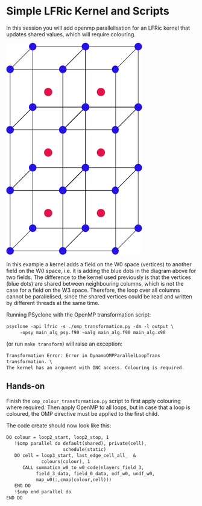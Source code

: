 # Simple LFRic Kernel and Scripts

In this session you will add openmp parallelisation for an LFRic kernel
that updates shared values, which will require colouring.

![FEM mesh](fem-grid1.png "Simplified FEM mesh")

In this example a kernel adds a field on the W0
space (vertices) to another field on the W0 space, i.e. it is adding the blue dots
in the diagram above for two fields. The difference to the kernel used previously
is that the vertices (blue dots) are shared between neighbouring columns, which is
not the case for a field on the W3 space. Therefore, the loop over all columns
cannot be parallelised, since the shared vertices could be read and written by
different threads at the same time.

Running PSyclone with the OpenMP transformation script:

    psyclone -api lfric -s ./omp_transformation.py -dm -l output \
         -opsy main_alg_psy.f90 -oalg main_alg.f90 main_alg.x90
 
(or run `make transform`) will raise an exception:

    Transformation Error: Error in DynamoOMPParallelLoopTrans transformation. \
    The kernel has an argument with INC access. Colouring is required.


## Hands-on

Finish the ``omp_colour_transformation.py`` script to first apply colouring
where required. Then apply OpenMP to all loops, but in case that a loop is
coloured, the OMP directive must be applied to the first child.

The code create should now look like this:

    DO colour = loop2_start, loop2_stop, 1
       !$omp parallel do default(shared), private(cell),
                         schedule(static)
       DO cell = loop3_start, last_edge_cell_all_  &
                 colours(colour), 1
          CALL summation_w0_to_w0_code(nlayers_field_3,
               field_3_data, field_0_data, ndf_w0, undf_w0,
               map_w0(:,cmap(colour,cell)))
       END DO
       !$omp end parallel do
    END DO
